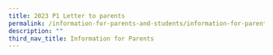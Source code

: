 ```yaml
---
title: 2023 P1 Letter to parents
permalink: /information-for-parents-and-students/information-for-parents/2023-p1-letter-to-parents/
description: ""
third_nav_title: Information for Parents
---
```

